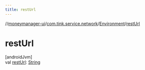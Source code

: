 ```yaml
---
title: restUrl
---
```

//[moneymanager-ui](../../../index.html)/[com.tink.service.network](../index.html)/[Environment](index.html)/[restUrl](rest-url.html)



# restUrl



[androidJvm]\
val [restUrl](rest-url.html): [String](https://kotlinlang.org/api/latest/jvm/stdlib/kotlin/-string/index.html)




